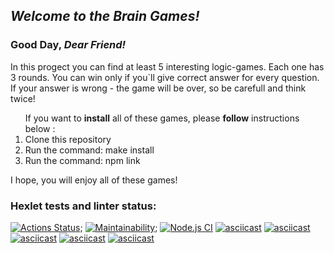 <h2><b><i> Welcome to the Brain Games! </b></i></h2>
<h3><b>Good Day, <i>Dear Friend!</i></b></h3>
<p>In this progect you can find at least 5 interesting logic-games. Each one has 3 rounds. You can win only if you`ll give correct answer for every question. If your answer is wrong - the game will be over, so be carefull and think twice!</p>
<ol> If you want to <b>install</b> all of these games, please <b>follow</b> instructions below :
<li> Clone this repository</li>
<li> Run the command: make install</li>
<li> Run the command: npm link</li>
</ol>
<p> I hope, you will enjoy all of these games! </p>

### Hexlet tests and linter status:
[![Actions Status](https://github.com/Amirammi/frontend-project-lvl1/workflows/hexlet-check/badge.svg)](https://github.com/Amirammi/frontend-project-lvl1/actions);
[![Maintainability](https://api.codeclimate.com/v1/badges/a99a88d28ad37a79dbf6/maintainability)](https://codeclimate.com/github/codeclimate/codeclimate/maintainability);
[![Node.js CI](https://github.com/Amirammi/frontend-project-lvl1/actions/workflows/Linter.yml/badge.svg)](https://github.com/Amirammi/frontend-project-lvl1/actions/workflows/Linter.yml)
[![asciicast](https://asciinema.org/a/446466.svg)](https://asciinema.org/a/446466)
[![asciicast](https://asciinema.org/a/446507.svg)](https://asciinema.org/a/446507)
[![asciicast](https://asciinema.org/a/449030.svg)](https://asciinema.org/a/449030)
[![asciicast](https://asciinema.org/a/1tfbD4OViIjf92zyHtDTa1IuF.svg)](https://asciinema.org/a/1tfbD4OViIjf92zyHtDTa1IuF)
[![asciicast](https://asciinema.org/a/449039.svg)](https://asciinema.org/a/449039)
